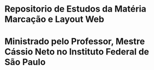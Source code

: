 # Repositorio de Estudos da Matéria Marcação e Layout Web

# Ministrado pelo Professor, Mestre Cássio Neto no Instituto Federal de São Paulo
